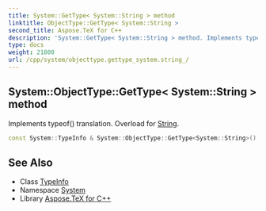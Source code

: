 ```yaml
---
title: System::GetType< System::String > method
linktitle: ObjectType::GetType< System::String >
second_title: Aspose.TeX for C++
description: 'System::GetType< System::String > method. Implements typeof() translation. Overload for String in C++.'
type: docs
weight: 21800
url: /cpp/system/objecttype.gettype_system.string_/
---
```

## System::ObjectType::GetType< System::String > method


Implements typeof() translation. Overload for [String](../string/).

```cpp
const System::TypeInfo & System::ObjectType::GetType<System::String>()
```

## See Also

* Class [TypeInfo](../typeinfo/)
* Namespace [System](../)
* Library [Aspose.TeX for C++](../../)
